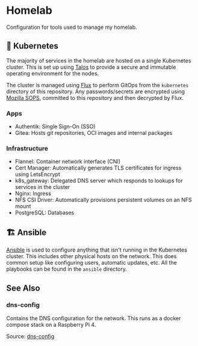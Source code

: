 # Homelab

Configuration for tools used to manage my homelab.

## 🚢 Kubernetes

The majority of services in the homelab are hosted on a single Kubernetes
cluster. This is set up using [Talos](https://www.talos.dev) to provide a secure
and immutable operating environment for the nodes.

The cluster is managed using [Flux](https://fluxcd.io/) to perform GitOps from
the `kubernetes` directory of this repository. Any passwords/secrets are encrypted
using [Mozilla SOPS](https://github.com/mozilla/sops), committed to this
repository and then decrypted by Flux.

### Apps

* Authentik: Single Sign-On (SSO)
* Gitea: Hosts git repositories, OCI images and internal packages

### Infrastructure

* Flannel: Container network interface (CNI)
* Cert Manager: Automatically generates TLS certificates for ingress using LetsEncrypt
* k8s_gateway: Delegated DNS server which responds to lookups for services in the cluster
* Nginx: Ingress
* NFS CSI Driver: Automatically provisions persistent volumes on an NFS mount
* PostgreSQL: Databases

## 🏗 Ansible

[Ansible](https://www.ansible.com/) is used to configure anything that isn't
running in the Kubernetes cluster. This includes other physical hosts on the
network. This does common setup like configuring users, automatic updates, etc.
All the playbooks can be found in the `ansible` directory.

## See Also

### dns-config

Contains the DNS configuration for the network. This runs as a docker compose
stack on a Raspberry Pi 4.

Source: [dns-config](https://github.com/danmharris/dns-config)
